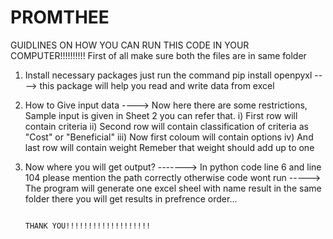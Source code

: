 # PROMTHEE
GUIDLINES ON HOW YOU CAN RUN THIS CODE IN YOUR COMPUTER!!!!!!!!!!
First of all make sure both the files are in same folder 

1. Install necessary packages just run the command pip install openpyxl
----> this package will help you read and write data from excel

2. How to Give input data
----> Now here there are some restrictions, Sample input is given in Sheet 2 you can refer that.
        i) First row will contain criteria
        ii) Second row will contain classification of criteria as "Cost" or "Beneficial"
        iii) Now first coloum will contain options 
        iv) And last row will contain weight Remeber that weight should add up to one 

3. Now where you will get output?
-------> In python code line 6 and line 104 please mention the path correctly otherwise code wont run
-----> The program will generate one excel sheel with name result in the same folder there you will get results in prefrence order...


      
                                                                        THANK YOU!!!!!!!!!!!!!!!!!!!
